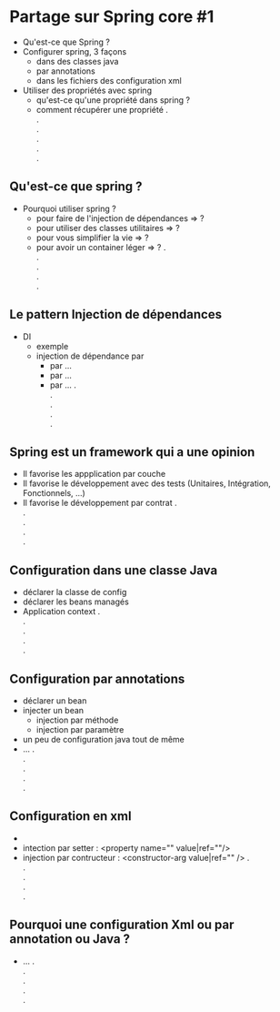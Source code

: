 # Partage sur Spring core #1

* Qu'est-ce que Spring ?
* Configurer spring, 3 façons
    - dans des classes java
    - par annotations
    - dans les fichiers des configuration xml
* Utiliser des propriétés avec spring
    - qu'est-ce qu'une propriété dans spring ?
    - comment récupérer une propriété
.    
.    
.    
.      
.      
.      
## Qu'est-ce que spring ?
* Pourquoi utiliser spring ?
    - pour faire de l'injection de dépendances => ?
    - pour utiliser des classes utilitaires => ?
    - pour vous simplifier la vie => ?
    - pour avoir un container léger => ?
.        
.    
.    
.      
.      
## Le pattern Injection de dépendances
* DI
    - exemple
    - injection de dépendance par 
        - par ...
        - par ...
        - par ...
.     
.    
.    
.      
.      
## Spring est un framework qui a une opinion
* Il favorise les appplication par couche
* Il favorise le développement avec des tests (Unitaires, Intégration, Fonctionnels, ...)
* Il favorise le développement par contrat
.    
.    
.    
.      
.      
## Configuration dans une classe Java
* déclarer la classe de config
* déclarer les beans managés
* Application context
.    
.    
.    
.      
.      
## Configuration par annotations
* déclarer un bean
* injecter un bean
     - injection par méthode
     - injection par paramètre
* un peu de configuration java tout de même
* ...
.    
.    
.    
.      
.      
## Configuration en xml
* <bean id="" class=""/>
* intection par setter : <property name="" value|ref=""/>
* injection par contructeur : <constructor-arg value|ref="" />
.    
.    
.    
.      
.      
## Pourquoi une configuration Xml ou par annotation ou Java ?
* ...
.      
.      
.      
.      
.      
 

